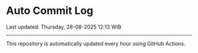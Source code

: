 # Auto Commit Log

Last updated: Thursday, 28-08-2025 12:13 WIB

---

This repository is automatically updated every hour using GitHub Actions.
